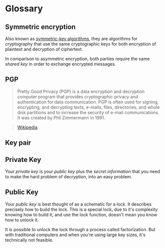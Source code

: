 # Glossary

## Symmetric encryption

Also known as [symmetric-key algorithms](https://en.wikipedia.org/wiki/Symmetric-key_algorithm), they are algorithms for cryptography that use the same cryptographic keys for both encryption of plaintext and decryption of ciphertext.

In comparison to asymmetric encryption, both parties require the same *shared key* in order to exchange encrypted messages.

## PGP


> Pretty Good Privacy (PGP) is a data encryption and decryption computer program that provides cryptographic privacy and authentication for data communication. PGP is often used for signing, encrypting, and decrypting texts, e-mails, files, directories, and whole disk partitions and to increase the security of e-mail communications. It was created by Phil Zimmermann in 1991. 

> [Wikipedia](https://en.wikipedia.org/Pretty_Good_Privacy)

## Key pair



## Private Key

Your *private key* is your *public key* plus the *secret information* that you need to make the hard problem of decryption, into an easy problem.


## Public Key

Your *public key* is best thought of as a schematic for a lock. It describes precisely how to build the lock. This is a special lock, due to it's complexity knowing how to build it, and use the lock function, doesn't mean you know how to unlock it.

It is possible to unlock the lock through a process called factorization. But with traditional computers and when you're using large key sizes, it's technically not feasible.
